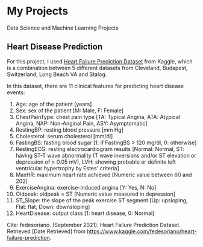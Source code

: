 # My Projects
Data Science and Machine Learning Projects

## Heart Disease Prediction
For this project, I used [Heart Failure Prediction Dataset](https://www.kaggle.com/datasets/fedesoriano/heart-failure-prediction) from Kaggle, which is a combination between 5 different datasets from Cleveland, Budapest, Switzerland, Long Beach VA and Stalog. 

In this dataset, there are 11 clinical features for predicting heart disease events:
1. Age: age of the patient [years]
2. Sex: sex of the patient [M: Male, F: Female]
3. ChestPainType: chest pain type [TA: Typical Angina, ATA: Atypical Angina, NAP: Non-Anginal Pain, ASY: Asymptomatic]
4. RestingBP: resting blood pressure [mm Hg]
5. Cholesterol: serum cholesterol [mm/dl]
6. FastingBS: fasting blood sugar [1: if FastingBS > 120 mg/dl, 0: otherwise]
7. RestingECG: resting electrocardiogram results [Normal: Normal, ST: having ST-T wave abnormality (T wave inversions and/or ST elevation or depression of > 0.05 mV), LVH: showing probable or definite left ventricular hypertrophy by Estes' criteria]
8. MaxHR: maximum heart rate achieved [Numeric value between 60 and 202]
9. ExerciseAngina: exercise-induced angina [Y: Yes, N: No]
10. Oldpeak: oldpeak = ST [Numeric value measured in depression]
11. ST_Slope: the slope of the peak exercise ST segment [Up: upsloping, Flat: flat, Down: downsloping]
12. HeartDisease: output class [1: heart disease, 0: Normal]

Cite: fedesoriano. (September 2021). Heart Failure Prediction Dataset. Retrieved [Date Retrieved] from https://www.kaggle.com/fedesoriano/heart-failure-prediction.
